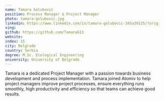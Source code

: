 ```yaml
---
name: Tamara Golubović
position: Process Manager & Project Manager
photo: tamara-golubovic.jpg
linkedin: https://www.linkedin.com/in/tamara-golubovic-165a39125/?originalSubdomain=rs
xing: 
github: https://github.com/TamaraG13
website: 
index: 15
city: Belgrade
country: Serbia
degree: M.Sc. Ecological Engineering
university: University of Belgrade
---
```

Tamara is a dedicated Project Manager with a passion towards business development and process implementation. Tamara joined Atomiv to help project managers improve project processes, ensure everything runs smoothly, high productivity and efficiency so that teams can achieve good results.